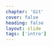 ```yaml
---
chapter: 'Git'
cover: false
heading: false
layout: slide
tags: ['intro']
---
```



<div class="brand"></div>
